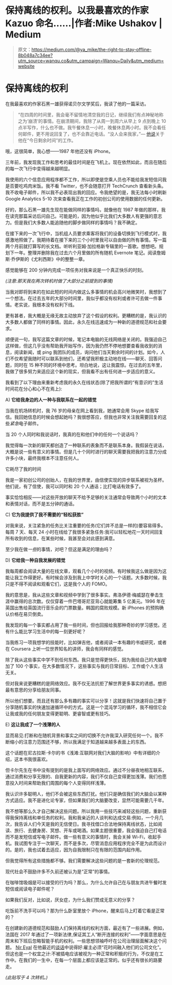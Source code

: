 # 保持离线的权利。以我最喜欢的作家 Kazuo 命名……|作者:Mike Ushakov | Medium

> 原文：<https://medium.com/@ya_mike/the-right-to-stay-offline-8b048a7c34ee?utm_source=wanqu.co&utm_campaign=Wanqu+Daily&utm_medium=website>

# 保持离线的权利



在我最喜欢的作家石黑一雄获得诺贝尔文学奖后，我读了他的一篇采访。

> “在四周的时间里，我会毫不留情地清空我的日记，继续我们有点神秘地称之为‘崩溃’的事情。在崩溃期间，我除了从周一到周六从早上 9 点到晚上 10 点半写作，什么也不做。我午餐休息一小时，晚餐休息两小时。我不会看任何邮件，更不用说回复了，也不会靠近电话。“没人会来我家，”— [他说](https://www.theguardian.com/books/2014/dec/06/kazuo-ishiguro-the-remains-of-the-day-guardian-book-club)关于他在“今日剩余时间”的工作。

哦，这很简单，我心想——1987 年他还没有 iPhone。

三年前，我发现我工作和思考的最佳时间是在飞机上。现在依然如此，而且在随后的每一次飞行中变得越来越明显。

我使用的六个信息应用程序都不工作，所以即使是空乘人员也不能给我发短信问我是否要吃鸡肉米饭。我不看 Twitter，也不会随意打开 TechCrunch 查看新头条。我不收电子邮件，所以我不必表现出我的回应。令我绝望的是，我无法每小时刷新 Google Analytics 5-10 次来查看我正在工作的初创公司的使用数据的任何更新。

好的，那么石黑一雄先生现在能做同样的事情吗，就像他在 1987 年做的那样，我在读完那篇采访后问自己。可能是的，因为他似乎比我们大多数人有更强的意志力。但是我们大多数人能追随他的脚步做同样的事情吗？我不确定。

在接下来的一次飞行中，当机组人员要求乘客将我们的设备切换到飞行模式时，我感激地照做了。我期待着在接下来的三个小时里我可以自由做的所有事情。写一篇两个月前就打算写的长文档。听听利亚姆·加拉格新专辑里的一首歌。想想吧。规划下一年。整理并删除我在过去六个月里做的所有随机 Evernote 笔记。阅读詹姆斯·乔伊斯的《尤利西斯》中的整整一章。

感觉能够在 200 分钟内完成一项任务对我来说是一个真正快乐的时刻。

*(注意:那天我在两次转机时做了大部分之前提到的事情)*

当我对即将到来的在如此短的时间内做这么多事情的机会高兴地微笑时，我想到了一个想法。在过去五年的大部分时间里，我似乎都没有权利或者许可去做一件事情。老实说，我根本没有权利下线。

更有甚者，我大概是无缘无故主动放弃了这个假设的权利。更糟糕的是，我认识的大多数人都做了同样的事情。因此，永久在线迅速成为一种新的道德规范和社会要求。

顺便说一句，我写这篇文章的时候，笔记本电脑的无线网络是关闭的。我强迫自己这样做，但这几乎没有帮助我开始写作，因为我仍然不停地想要查看我收到的消息，阅读新闻，或 ping 我团队的成员，询问他们当天剩余时间的计划。如今，人们不仅希望我随时可以联系到他们，还希望我积极主动地在线——聊天、回答问题，同时在 15 种不同的环境中思考。坦白地说，这让我震惊。在过去的五年里，我做了很多努力来适应这个新的现实，但我看不出有任何进一步适应的意义。

我看到了以下理由来重新考虑我的永久在线状态(除了把我所谓的“有意识的”生活时间花在分心和心不在焉上):

A) **它给我身边的人一种与我联系在一起的错觉**

当我在机场转机时，我 76 岁的母亲在网上看到我，她通常会用 Skype 给我写信。我回她信息的时候会想起她吗？我很想答应，但我也非常关注我需要回复的这些*紧急*电子邮件。

当 20 个人同时和我说话时，我真的在和他们中的任何一个说话吗？

我觉得每一次新的聊天都创造了一种联系的表象而不是联系本身。我假装在说话，大概是说一些有意义的事情。但是几十个同时进行的聊天需要我把我的注意力分成许多小块，最终我根本不注意任何人。

它耗尽了我的时间

我是一家初创公司的创始人，在我的世界里，由信使实现的异步联系被视为圣杯。他们说，有了信使，我可以同时和 20 个人通话；比打电话有效多了。

事实恰恰相反——对这些开放的聊天不给予足够的关注通常会导致两个小时的文本和表情对话，而不是五分钟的通话。

C) **它为我提供了我不需要的“轻松获胜”**

对我来说，关注紧急的任务比关注重要的任务(它们并不总是一样的)要容易得多。每周 7 天、每天 24 小时在线给了我很多紧急任务:我可以轻松地花一天时间回复所有收到的信息，在某些时候，我甚至会对此感到满意。

至少我在做*一些*的事情，对吧？但这是满足的理由吗？

D) **它给我一种自我发展的错觉**

我每周都会阅读大量的在线文章，观看几个小时的视频。有时候我这么做是因为这能让我工作得更好。有时候会涉及到我上中学时关心的一个话题。大多数时候，我只是不得不阅读和观看它们，这是我个人的 FOMO。

我的意思是，我从这些文章和视频中学到了很多事实。弗洛伊德·梅威瑟在拳击生涯中赢得的总次数。仅仅穿着一件巴塔哥尼亚背心就能筹集 5 亿美元。1996 年在英国出售给英国流行音乐会的门票数量。韩国的腐败规模。新 iPhones 的预购确认价格在易贝倒卖。

我发现的每一个事实都占用了我一些时间，但也回报给我那种奇妙的学习感觉。还有什么能比学习生活中的每一刻更好呢？

当我练习一项我想学的技能时，比如弹吉他，或者阅读一本有趣的书或研究，或者在 Coursera 上听一位世界知名的讲师，我会有同样的感觉。

除了我从这些事实中学不到任何东西。我只是觉得更快乐，因为我给自己的大脑增加了 100 个事实，在大多数情况下，这些事实与我的日常目标、工作或个人生活无关。

但对我来说更糟糕的是网络效应。我不仅无法抗拒了解世界更多事实的诱惑。想把最有意思的分享给朋友同事。

所以他们想要。而且还有那么多有趣的事实可以分享！这就是我们快速将自己置于分享随机事实的快速加速循环中的方式。这是一个混沌学习的循环，我不相信它会让我或我的任何朋友变得更聪明、更睿智或更有技巧。

E) **这让我成了一个浅薄的人**

显而易见:打断和在随机背景和事实之间的切换不允许我深入研究任何一个。我不断缩小的注意力范围还不够，所以我满足于知道越来越多表面上的东西。

这个话题在尼古拉斯·卡尔的书《浅滩:互联网对我们大脑的影响》中有详细的介绍，这本书我很喜欢。

但卡尔先生在书中没有提到的是我上面写的网络效应。通过不分昼夜地相互联系，通过消费和分享无限的、自我更新的内容，我们不仅自己变得更加浅薄。我们也愿意投入时间来帮助我们周围的每个人变得同样浅薄。

我认识许多聪明人，他们不会被这些东西打扰。他们只是确信我们的大脑会以某种方式适应。我不是进化论专家，但如果我们的大脑要改变，显然可能需要几千年。

我不想等那么久才自己解决这些问题。所以我用一些技巧来减轻这些问题，重新获得我保持离线和单任务的权利。我和我亲近的人谈判和达成交易:例如，一个月几次，我告诉人们今天是我的无信使日。我寻找借口合法地保持离线状态，比如阅读、旅行、去健身房、冥想、开车或喝酒。如果主题很重要，我会强迫自己打电话而不是发短信或写电子邮件。做一些有意义的事情时，我会关掉 Wi-Fi，收起手机。我试图专注于一次聊天，而不是多次，尽管消息应用程序完全不是为此而设计的。是的，我也试着去适应，因为自我限制只在有限的范围内起作用。

但我觉得所有这些措施都不够。我们需要解决这些问题的是一套新的伦理规范。

现代社会不鼓励许多不久前还被认为是“正常”的事情。

在咖啡馆吸烟是可以接受的行为吗？那么，为什么允许自己在与朋友共进午餐时发短信或阅读电子邮件呢？

如果我们反对，比如说，厌女症，为什么我们赞成无意义的分享？

吃饭前不洗手可以吗？那为什么卧室里放个 iPhone，醒来后马上盯着它看是正常的？

在创建新的道德规范和鼓励人们保持离线的权利方面，最近有了一些进展。例如，法国在 2017 年通过了一项新法律,保证其工人“断开连接的权利”——字面意思是在周末和下班后忽略智能手机的权利。一些思想领袖呼吁在公司治理层面解决这个问题。 [Nir Eyal](https://medium.com/u/295258f6269d?source=post_page-----8b048a7c34ee--------------------------------) 在他最近的[谈话](https://www.youtube.com/watch?v=0pxwGzPOHYI)中说得好:雇主必须“花时间融入他们的公司文化”。但这也是一个权宜之计:不被插电应该被视为一种正常和积极的行为，不仅是在工作中。在我们的一生中，在每一个层面上都应该是正常的。似乎还有很长的路要走。

*(此贴写于 4 次转机。)*

